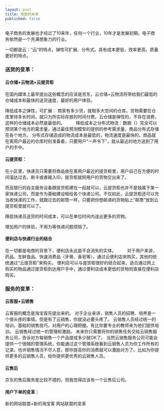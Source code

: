 ```yaml
---
layout: post
title: 电商的未来
published: false
---
```



电子商务的发展也才经过了10来年，任何一个行业，10年才是发展初期。电子商务依然是一个充满想象力的行业。

一切都是云：“云”的特点，弹性可扩展、分布式。具有成本更低，效率更高，质量更好的特点。

### 送货的变革：

#### 云仓储+云物流+云提货柜

在国内媒体上最早提出这些概念的应该是京东，云仓储+云物流将带给我们最低的仓储成本和最快的送货速度，最好的用户体验。

降低成本之弹性，可扩展：
商家有多少货，就租多大空间的仓库。货物需要在仓库里待多长时间，就只为所实际存放的时间付费。云仓储是弹性的，不存在浪费，这样的仓储成本必然是最低的。
       　　
降低成本之分布式物流：数据（）完全可以预测某个地方的需求量，通过最佳预测模型的提供的参考需求量，商品分布式存储在各个地方。
分布式存储造成的物流成本是最低的，物流速度是最快的。商品就在离用户最近的仓库时刻准备着，只要用户“一声令下”，就从最近的地方送到了用户的手中。
       　　
#### 云提货柜：

在小区里，快递员只需要将商品放在离用户最近的提货柜里，用户自己在方便的时间溜达过去，刷卡或者输入ID，提货柜就把用户的货物交出来了。

而且银行的自主服务设备跟提货柜建在一起就可以，云提货柜也并不是独属于某一家快递公司，而是作为基础建设租给各个快递公司。不仅如此，云提货柜还可以充当收快递的工作，就跟过去的邮筒一样，只要把你想邮递的货物贴上“邮票”放到云提货柜里就可以了。

降低快递员送货的时间成本，可以在单位时间内送出更多的货物。

增加用户的体验，不用为等快递问题烦恼了。

#### 便利店与快递行业的结合

在一切都是电商的背景下，便利店永远是不会消失的实体。       　　
对于用户来讲，药品、生鲜食品、快速消费品（牙膏、香皂等），通过云便利店来购买，其他的统统通过“云提货柜”来购买。
便利店可以与提货柜很好的结合起来，适合通过网上购买的物品通过提货柜到达用户手中，通过便利店成本更低的货物则直接在便利店购买。

### 服务的变革：

#### 云客服+云销售

云客服的概念是淘宝首先提出来的。
对于企业来讲，销售人员的招聘、培养是一个很头疼的事情。但是有了云销售，你就没必要头疼了。
云销售人员经过统一的培训，基础的销售技巧，对用户的心理把握。有比你要专业的教师来为他们提供培训。
云销售经过统一的管理和激励。
未来你只需要将你的销售任务交给云销售服务公司，告诉对方每销售一个产品提成多少就OK了。
当然云销售服务公司可能会提供一个很贼的管理系统，你能通过这个管理系统看到云销售人员为你工作所有的记录。也许销售情况不尽人意，那你提高你的消费就可以激励对方了。比如为你提供更多的云销售人员，给你提供更优秀的云销售人员。
       　　
#### 云售后

京东的售后服务是比较不错的，但我觉得应该有一个云售后公司。


#### 用户下单的变革：

新的网站联盟+新的淘宝客
网站联盟的变革



       　　

       　　
